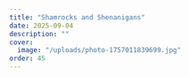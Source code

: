 ```yaml
---
title: "Shamrocks and Shenanigans"
date: 2025-09-04
description: ""
cover:
  image: "/uploads/photo-1757011839699.jpg"
order: 45
---
```


